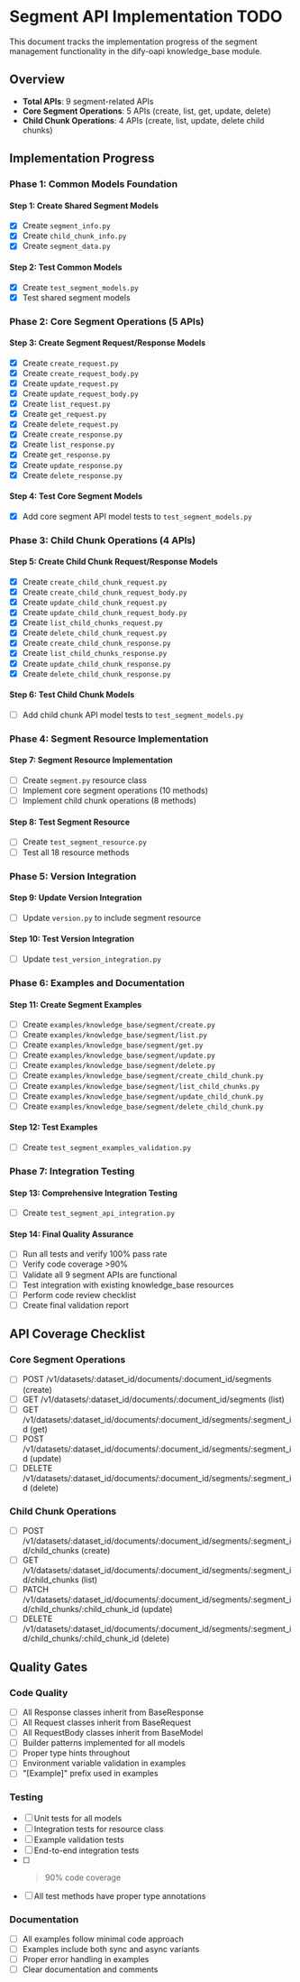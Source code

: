 # Segment API Implementation TODO

This document tracks the implementation progress of the segment management functionality in the dify-oapi knowledge_base module.

## Overview
- **Total APIs**: 9 segment-related APIs
- **Core Segment Operations**: 5 APIs (create, list, get, update, delete)
- **Child Chunk Operations**: 4 APIs (create, list, update, delete child chunks)

## Implementation Progress

### Phase 1: Common Models Foundation

#### Step 1: Create Shared Segment Models
- [x] Create `segment_info.py`
- [x] Create `child_chunk_info.py`
- [x] Create `segment_data.py`

#### Step 2: Test Common Models
- [x] Create `test_segment_models.py`
- [x] Test shared segment models

### Phase 2: Core Segment Operations (5 APIs)

#### Step 3: Create Segment Request/Response Models
- [x] Create `create_request.py`
- [x] Create `create_request_body.py`
- [x] Create `update_request.py`
- [x] Create `update_request_body.py`
- [x] Create `list_request.py`
- [x] Create `get_request.py`
- [x] Create `delete_request.py`
- [x] Create `create_response.py`
- [x] Create `list_response.py`
- [x] Create `get_response.py`
- [x] Create `update_response.py`
- [x] Create `delete_response.py`

#### Step 4: Test Core Segment Models
- [x] Add core segment API model tests to `test_segment_models.py`

### Phase 3: Child Chunk Operations (4 APIs)

#### Step 5: Create Child Chunk Request/Response Models
- [x] Create `create_child_chunk_request.py`
- [x] Create `create_child_chunk_request_body.py`
- [x] Create `update_child_chunk_request.py`
- [x] Create `update_child_chunk_request_body.py`
- [x] Create `list_child_chunks_request.py`
- [x] Create `delete_child_chunk_request.py`
- [x] Create `create_child_chunk_response.py`
- [x] Create `list_child_chunks_response.py`
- [x] Create `update_child_chunk_response.py`
- [x] Create `delete_child_chunk_response.py`

#### Step 6: Test Child Chunk Models
- [ ] Add child chunk API model tests to `test_segment_models.py`

### Phase 4: Segment Resource Implementation

#### Step 7: Segment Resource Implementation
- [ ] Create `segment.py` resource class
- [ ] Implement core segment operations (10 methods)
- [ ] Implement child chunk operations (8 methods)

#### Step 8: Test Segment Resource
- [ ] Create `test_segment_resource.py`
- [ ] Test all 18 resource methods

### Phase 5: Version Integration

#### Step 9: Update Version Integration
- [ ] Update `version.py` to include segment resource

#### Step 10: Test Version Integration
- [ ] Update `test_version_integration.py`

### Phase 6: Examples and Documentation

#### Step 11: Create Segment Examples
- [ ] Create `examples/knowledge_base/segment/create.py`
- [ ] Create `examples/knowledge_base/segment/list.py`
- [ ] Create `examples/knowledge_base/segment/get.py`
- [ ] Create `examples/knowledge_base/segment/update.py`
- [ ] Create `examples/knowledge_base/segment/delete.py`
- [ ] Create `examples/knowledge_base/segment/create_child_chunk.py`
- [ ] Create `examples/knowledge_base/segment/list_child_chunks.py`
- [ ] Create `examples/knowledge_base/segment/update_child_chunk.py`
- [ ] Create `examples/knowledge_base/segment/delete_child_chunk.py`

#### Step 12: Test Examples
- [ ] Create `test_segment_examples_validation.py`

### Phase 7: Integration Testing

#### Step 13: Comprehensive Integration Testing
- [ ] Create `test_segment_api_integration.py`

#### Step 14: Final Quality Assurance
- [ ] Run all tests and verify 100% pass rate
- [ ] Verify code coverage >90%
- [ ] Validate all 9 segment APIs are functional
- [ ] Test integration with existing knowledge_base resources
- [ ] Perform code review checklist
- [ ] Create final validation report

## API Coverage Checklist

### Core Segment Operations
- [ ] POST /v1/datasets/:dataset_id/documents/:document_id/segments (create)
- [ ] GET /v1/datasets/:dataset_id/documents/:document_id/segments (list)
- [ ] GET /v1/datasets/:dataset_id/documents/:document_id/segments/:segment_id (get)
- [ ] POST /v1/datasets/:dataset_id/documents/:document_id/segments/:segment_id (update)
- [ ] DELETE /v1/datasets/:dataset_id/documents/:document_id/segments/:segment_id (delete)

### Child Chunk Operations
- [ ] POST /v1/datasets/:dataset_id/documents/:document_id/segments/:segment_id/child_chunks (create)
- [ ] GET /v1/datasets/:dataset_id/documents/:document_id/segments/:segment_id/child_chunks (list)
- [ ] PATCH /v1/datasets/:dataset_id/documents/:document_id/segments/:segment_id/child_chunks/:child_chunk_id (update)
- [ ] DELETE /v1/datasets/:dataset_id/documents/:document_id/segments/:segment_id/child_chunks/:child_chunk_id (delete)

## Quality Gates

### Code Quality
- [ ] All Response classes inherit from BaseResponse
- [ ] All Request classes inherit from BaseRequest
- [ ] All RequestBody classes inherit from BaseModel
- [ ] Builder patterns implemented for all models
- [ ] Proper type hints throughout
- [ ] Environment variable validation in examples
- [ ] "[Example]" prefix used in examples

### Testing
- [ ] Unit tests for all models
- [ ] Integration tests for resource class
- [ ] Example validation tests
- [ ] End-to-end integration tests
- [ ] >90% code coverage
- [ ] All test methods have proper type annotations

### Documentation
- [ ] All examples follow minimal code approach
- [ ] Examples include both sync and async variants
- [ ] Proper error handling in examples
- [ ] Clear documentation and comments